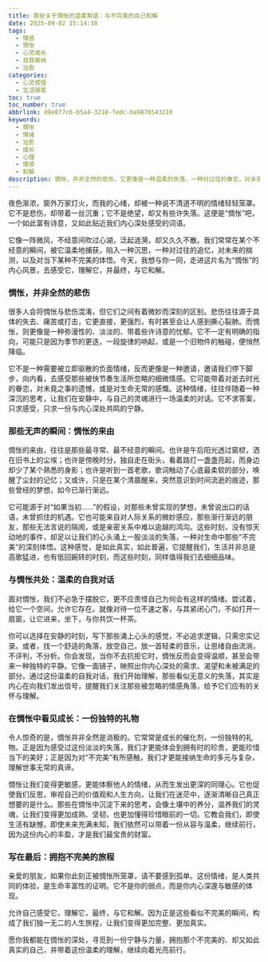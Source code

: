 ```yaml
---
title: 那些关于惆怅的温柔絮语：与不完美的自己和解
date: 2025-09-02 15:14:10
tags:
  - 情感
  - 惆怅
  - 心灵成长
  - 自我接纳
  - 治愈
categories:
  - 心灵感悟
  - 生活随笔
toc: true
toc_number: true
abbrlink: d9e8f7c6-b5a4-3210-fedc-ba9876543210
keywords:
  - 惆怅
  - 情绪
  - 治愈
  - 成长
  - 心理
  - 情感
  - 和解
description: 惆怅，并非全然的悲伤，它更像是一种温柔的失落，一种对过往的眷恋，对未来的迷茫。这篇文章将带你走进惆怅的深处，学会与这份复杂的情绪共舞，在那些无声的瞬间里，寻觅自我和解的微光，最终拥抱一个更加完整、更加真实的自己。
---
```


夜色渐浓，窗外万家灯火，而我的心绪，却被一种说不清道不明的情绪轻轻笼罩。它不是悲伤，却带着一丝沉重；它不是绝望，却又有些许失落。这便是“惆怅”吧，一个如此富有诗意，又如此贴近我们内心深处感受的词语。

它像一阵微风，不经意间吹过心湖，泛起涟漪，却又久久不散。我们常常在某个不经意的瞬间，被它温柔地捕获，陷入一种沉思，一种对过往的追忆，对未来的揣测，以及对当下某种不完美的体悟。今天，我想与你一同，走进这片名为“惆怅”的内心风景，去感受它，理解它，并最终，与它和解。

### 惆怅，并非全然的悲伤

很多人会将惆怅与悲伤混淆，但它们之间有着微妙而深刻的区别。悲伤往往源于具体的失去、痛苦或打击，它更直接，更强烈，有时甚至会让人感到撕心裂肺。而惆怅，则更像是一种弥漫性的、淡淡的、带着些许诗意的忧郁。它不一定有明确的指向，可能只是因为季节的更迭，一段旋律的响起，或是一个旧物件的触碰，便悄然降临。

它不是一种需要被立即驱散的负面情绪，反而更像是一种邀请，邀请我们停下脚步，向内看，去感受那些被快节奏生活所忽略的细微情感。它可能带着对逝去时光的眷恋，对未竟之事的遗憾，或是对生命无常的感慨。这种情绪，往往伴随着一种深沉的思考，让我们在安静中，与自己的灵魂进行一场温柔的对话。它不求答案，只求感受，只求一份与内心深处共鸣的宁静。

### 那些无声的瞬间：惆怅的来由

惆怅的来由，往往是那些最寻常、最不经意的瞬间。也许是午后阳光透过窗棂，洒在旧书上的尘埃；也许是傍晚时分，独自走在街头，看着路灯一盏盏亮起，而身边却少了某个熟悉的身影；也许是听到一首老歌，歌词触动了心底最柔软的部分，唤醒了尘封的记忆；又或许，只是在某个清晨醒来，突然意识到时间流逝的痕迹，那些曾经的梦想，如今已渐行渐远。

它可能源于对“如果当初……”的假设，对那些未曾实现的梦想，未曾说出口的话语，未曾抓住的机遇。它也可能来自对人际关系的微妙感应，那些渐行渐远的朋友，那些无法言说的隔阂，或是亲密关系中难以逾越的鸿沟。这些时刻，没有惊天动地的事件，却足以让我们的心头涌上一股淡淡的失落，一种对生命中那些“不完美”的深刻体悟。这种感觉，是如此真实，如此普遍，它提醒我们，生活并非总是高歌猛进，也有低回婉转的时刻，而这些时刻，同样值得我们去细细品味。

### 与惆怅共处：温柔的自我对话

面对惆怅，我们不必急于摆脱它，更不应责怪自己为何会有这样的情绪。尝试着，给它一个空间，允许它存在。就像对待一位不速之客，与其紧闭心门，不如打开一扇窗，让它进来，坐下，与你共饮一杯茶。

你可以选择在安静的时刻，写下那些涌上心头的感觉，不必追求逻辑，只需忠实记录。或者，找一个舒适的角落，放空自己，放一首轻柔的音乐，让思绪自由流淌，不评判，不分析。你会发现，当你不去抗拒它时，惆怅反而会变得温顺，甚至会带来一种独特的平静。它像一面镜子，映照出你内心深处的需求、渴望和未被满足的部分。通过这份温柔的自我对话，我们开始理解，那些看似无意义的失落，其实是内心在向我们发出信号，提醒我们关注那些被忽略的情感角落，给予它们应有的关怀与理解。

### 在惆怅中看见成长：一份独特的礼物

令人惊奇的是，惆怅并非全然是消极的。它常常是成长的催化剂，一份独特的礼物。正是因为感受过这份淡淡的失落，我们才更能体会到拥有时的珍贵，更能珍惜当下的美好；正是因为对“不完美”有所感触，我们才更能接纳生命的多元与复杂，理解世事无常的真谛。

惆怅让我们变得更敏感，更能体察他人的情绪，从而生发出更深的同理心。它也促使我们反思，审视自己的价值观和人生方向，让我们在迷茫中，逐渐清晰自己真正想要的是什么。那些在惆怅中沉淀下来的思考，会像土壤中的养分，滋养我们的灵魂，让我们变得更加成熟、坚韧，也更加懂得珍惜眼前的一切。它教会我们，即使生活有缺憾，即使未来充满未知，我们依然可以带着一份从容与温柔，继续前行，因为这份内心的丰盈，才是我们最宝贵的财富。

### 写在最后：拥抱不完美的旅程

亲爱的朋友，如果你此刻正被惆怅所笼罩，请不要感到孤单。这份情绪，是人类共同的体验，是生命丰富性的证明。它不是你的弱点，而是你内心深邃与敏感的体现。

允许自己感受它，理解它，最终，与它和解。因为正是这些看似不完美的瞬间，构成了我们独一无二的人生旅程，让我们变得更加完整、更加真实。

愿你我都能在惆怅的深处，寻觅到一份宁静与力量，拥抱那个不完美的、却又如此真实的自己，并带着这份温柔的理解，继续向着光亮前行。